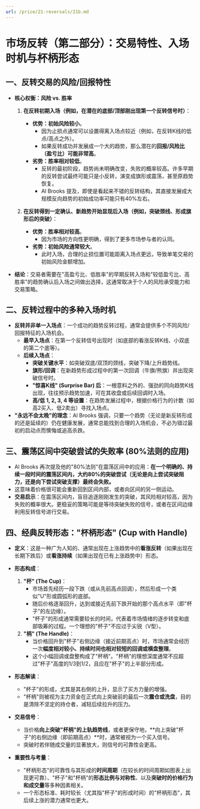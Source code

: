 ```yaml
---
url: /price/21-reversals/21b.md
---
```

# 市场反转（第二部分）：交易特性、入场时机与杯柄形态

## 一、反转交易的风险/回报特性

* **核心权衡：风险 vs. 胜率**

  1. **在反转初期入场（例如，在潜在的底部/顶部刚出现第一个反转信号时）**：
     * **优势：初始风险较小**。
       * 因为止损点通常可以设置得离入场点较近（例如，在反转K线的低点/高点之外）。
       * 如果反转成功并发展成一个大的趋势，那么潜在的**回报/风险比（盈亏比）可能非常高**。
     * **劣势：胜率相对较低**。
       * 反转的最初阶段，趋势尚未明确改变，失败的概率较高。许多早期的反转尝试最终可能只是小反转，演变成旗形或震荡，甚至原趋势恢复。
       * Al Brooks 提及，即使是看起来不错的反转结构，其直接发展成大规模反向趋势的初始成功率可能只有40%左右。

  2. **在反转得到一定确认、新趋势开始显现后入场（例如，突破颈线、形成旗形后的突破）**：
     * **优势：胜率相对较高**。
       * 因为市场的方向性更明确，得到了更多市场参与者的认同。
     * **劣势：初始风险通常较大**。
       * 此时入场，合理的止损位置可能距离入场点更远，导致单笔交易的初始风险金额增加。

* **结论**：交易者需要在"高盈亏比、低胜率"的早期反转入场和"较低盈亏比、高胜率"的趋势确认后入场之间做出选择，这通常取决于个人的风险承受能力和交易策略。

## 二、反转过程中的多种入场时机

* **反转并非单一入场点**：一个成功的趋势反转过程，通常会提供多个不同风险/回报特征的入场机会。
  * **最早入场点**：在第一个反转信号出现时（如底部的看涨反转K线、小双底的第二个底等）。
  * **后续入场点**：
    * **突破关键水平**：如突破双底/双顶的颈线，突破下降/上升趋势线。
    * **旗形/回调**：在新趋势形成过程中的第一次回调（牛旗/熊旗）并出现突破信号时。
    * **"惊喜K线" (Surprise Bar) 后**：一根意料之外的、强劲的同向趋势K线出现，往往预示趋势加速，可在其收盘或后续回调时入场。
    * **高/低 1, 2, 3, 4 等设置**：在趋势发展过程中，根据价格行为的计数（如高2买入、低2卖出）寻找入场点。
* **"永远不会太晚"的理念**：Al Brooks 强调，只要一个趋势（无论是新反转形成的还是延续的）仍在健康发展，通常总能找到合理的入场机会，不必为错过最初的启动点而懊悔或追高杀跌。

## 三、震荡区间中突破尝试的失败率 (80%法则的应用)

* Al Brooks 再次提及他的"80%法则"在震荡区间中的应用：**在一个明确的、持续一段时间的震荡区间内，大约80%的突破尝试（无论是向上尝试突破阻力，还是向下尝试突破支撑）最终会失败。**
* 这意味着价格很可能会重新回到区间内部，或者向区间的另一侧运动。
* **交易启示**：在震荡区间内，盲目追逐刚刚发生的突破，其风险相对较高，因为失败的概率很大。更稳妥的策略可能是等待突破失败的信号，或者在区间边缘利用反转信号进行交易。

## 四、经典反转形态："杯柄形态" (Cup with Handle)

* **定义**：这是一种广为人知的、通常出现在上涨趋势中的**看涨反转**（如果出现在长期下跌后）或**看涨持续**（如果出现在已有上涨趋势中）形态。

* **形态构成**：
  1. **"杯" (The Cup)**：
     * 市场首先经历一段下跌（或从先前高点回调），然后形成一个类似"U"形或圆弧形的底部。
     * 随后价格逐渐回升，达到或接近先前下跌开始的那个高点水平（即"杯子"的左边缘）。
     * "杯子"的形成通常需要较长的时间，代表着市场情绪的逐步转变和底部吸筹的过程。一个理想的"杯子"不应过于尖锐（V型）。
  2. **"柄" (The Handle)**：
     * 当价格回升到"杯子"右侧边缘（接近前期高点）时，市场通常会经历一次**幅度相对较小、持续时间也相对较短的回调或横盘整理**。
     * 这个小幅回调或盘整构成了"杯柄"。"杯柄"的理想深度通常不应超过"杯子"高度的1/3到1/2，且应在"杯子"的上半部分形成。

* **形态解读**：
  * "杯子"的形成，尤其是其右侧的上升，显示了买方力量的增强。
  * "杯柄"则被视为主力资金在正式向上突破前的最后一次**震仓或洗盘**，目的是清除不坚定的持仓者，减轻后续拉升的压力。

* **交易信号**：
  * 当价格**向上突破"杯柄"的上轨趋势线**，或者更保守地，\*\*向上突破"杯子"的右侧边缘（即前期高点）\*\*时，通常被视为一个买入信号。
  * 突破时若伴随成交量的显著放大，则信号的可靠性会更高。

* **重要性与考量**：
  * "杯柄形态"的可靠性与其形成的**时间周期**（在较长的时间周期如图表上出现更可靠）、"杯子"和"杯柄"的**形态比例与对称性**、以及**突破时的价格行为和成交量**等多种因素相关。
  * 一个形态标准、耗时较长（尤其指"杯子"的形成时间）的"杯柄形态"，其后续上涨的潜力通常也更大。
